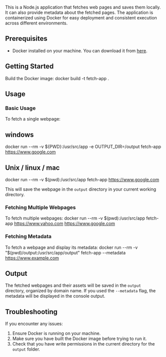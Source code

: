 This is a Node.js application that fetches web pages and saves them locally. It can also provide metadata about the fetched pages. The application is containerized using Docker for easy deployment and consistent execution across different environments.

## Prerequisites

- Docker installed on your machine. You can download it from [here](https://www.docker.com/products/docker-desktop).

## Getting Started

Build the Docker image:
docker build -t fetch-app .
## Usage

### Basic Usage

To fetch a single webpage:
## windows
docker run --rm -v ${PWD}:/usr/src/app -e OUTPUT_DIR=/output fetch-app https://www.google.com
 
## Unix / linux / mac
docker run --rm -v $(pwd):/usr/src/app fetch-app https://www.google.com


This will save the webpage in the `output` directory in your current working directory.

### Fetching Multiple Webpages

To fetch multiple webpages:
docker run --rm -v $(pwd):/usr/src/app fetch-app https://www.yahoo.com https://www.google.com

### Fetching Metadata

To fetch a webpage and display its metadata:
docker run --rm -v "$(pwd)/output:/usr/src/app/output" fetch-app --metadata https://www.example.com


## Output

The fetched webpages and their assets will be saved in the `output` directory, organized by domain name. If you used the `--metadata` flag, the metadata will be displayed in the console output.

## Troubleshooting

If you encounter any issues:

1. Ensure Docker is running on your machine.
2. Make sure you have built the Docker image before trying to run it.
3. Check that you have write permissions in the current directory for the `output` folder.